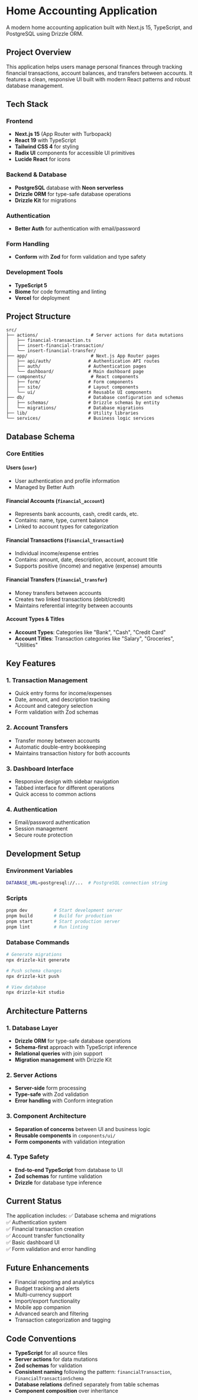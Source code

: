 # Home Accounting Application

A modern home accounting application built with Next.js 15, TypeScript, and PostgreSQL using Drizzle ORM.

## Project Overview

This application helps users manage personal finances through tracking financial transactions, account balances, and transfers between accounts. It features a clean, responsive UI built with modern React patterns and robust database management.

## Tech Stack

### Frontend
- **Next.js 15** (App Router with Turbopack)
- **React 19** with TypeScript
- **Tailwind CSS 4** for styling
- **Radix UI** components for accessible UI primitives
- **Lucide React** for icons

### Backend & Database
- **PostgreSQL** database with **Neon serverless**
- **Drizzle ORM** for type-safe database operations
- **Drizzle Kit** for migrations

### Authentication
- **Better Auth** for authentication with email/password

### Form Handling
- **Conform** with **Zod** for form validation and type safety

### Development Tools
- **TypeScript 5**
- **Biome** for code formatting and linting
- **Vercel** for deployment

## Project Structure

```
src/
├── actions/                    # Server actions for data mutations
│   ├── financial-transaction.ts
│   ├── insert-financial-transaction/
│   └── insert-financial-transfer/
├── app/                        # Next.js App Router pages
│   ├── api/auth/              # Authentication API routes
│   ├── auth/                  # Authentication pages
│   └── dashboard/             # Main dashboard page
├── components/                 # React components
│   ├── form/                  # Form components
│   ├── site/                  # Layout components
│   └── ui/                    # Reusable UI components
├── db/                        # Database configuration and schemas
│   ├── schemas/               # Drizzle schemas by entity
│   └── migrations/            # Database migrations
├── lib/                       # Utility libraries
└── services/                  # Business logic services
```

## Database Schema

### Core Entities

#### Users (`user`)
- User authentication and profile information
- Managed by Better Auth

#### Financial Accounts (`financial_account`)
- Represents bank accounts, cash, credit cards, etc.
- Contains: name, type, current balance
- Linked to account types for categorization

#### Financial Transactions (`financial_transaction`)
- Individual income/expense entries
- Contains: amount, date, description, account, account title
- Supports positive (income) and negative (expense) amounts

#### Financial Transfers (`financial_transfer`)
- Money transfers between accounts
- Creates two linked transactions (debit/credit)
- Maintains referential integrity between accounts

#### Account Types & Titles
- **Account Types**: Categories like "Bank", "Cash", "Credit Card"
- **Account Titles**: Transaction categories like "Salary", "Groceries", "Utilities"

## Key Features

### 1. Transaction Management
- Quick entry forms for income/expenses
- Date, amount, and description tracking
- Account and category selection
- Form validation with Zod schemas

### 2. Account Transfers
- Transfer money between accounts
- Automatic double-entry bookkeeping
- Maintains transaction history for both accounts

### 3. Dashboard Interface
- Responsive design with sidebar navigation
- Tabbed interface for different operations
- Quick access to common actions

### 4. Authentication
- Email/password authentication
- Session management
- Secure route protection

## Development Setup

### Environment Variables
```bash
DATABASE_URL=postgresql://...  # PostgreSQL connection string
```

### Scripts
```bash
pnpm dev          # Start development server
pnpm build        # Build for production
pnpm start        # Start production server
pnpm lint         # Run linting
```

### Database Commands
```bash
# Generate migrations
npx drizzle-kit generate

# Push schema changes
npx drizzle-kit push

# View database
npx drizzle-kit studio
```

## Architecture Patterns

### 1. Database Layer
- **Drizzle ORM** for type-safe database operations
- **Schema-first** approach with TypeScript inference
- **Relational queries** with join support
- **Migration management** with Drizzle Kit

### 2. Server Actions
- **Server-side** form processing
- **Type-safe** with Zod validation
- **Error handling** with Conform integration

### 3. Component Architecture
- **Separation of concerns** between UI and business logic
- **Reusable components** in `components/ui/`
- **Form components** with validation integration

### 4. Type Safety
- **End-to-end TypeScript** from database to UI
- **Zod schemas** for runtime validation
- **Drizzle** for database type inference

## Current Status

The application includes:
✅ Database schema and migrations  
✅ Authentication system  
✅ Financial transaction creation  
✅ Account transfer functionality  
✅ Basic dashboard UI  
✅ Form validation and error handling  

## Future Enhancements

- Financial reporting and analytics
- Budget tracking and alerts
- Multi-currency support
- Import/export functionality
- Mobile app companion
- Advanced search and filtering
- Transaction categorization and tagging

## Code Conventions

- **TypeScript** for all source files
- **Server actions** for data mutations
- **Zod schemas** for validation
- **Consistent naming** following the pattern: `financialTransaction`, `FinancialTransactionSchema`
- **Database relations** defined separately from table schemas
- **Component composition** over inheritance